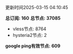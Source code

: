 更新时间2025-03-15 04:10:45

**总订阅: 160**
**总节点: 37085**
- vless节点: 8764
- hysteria2节点: 2

**google ping有效节点: 609**
